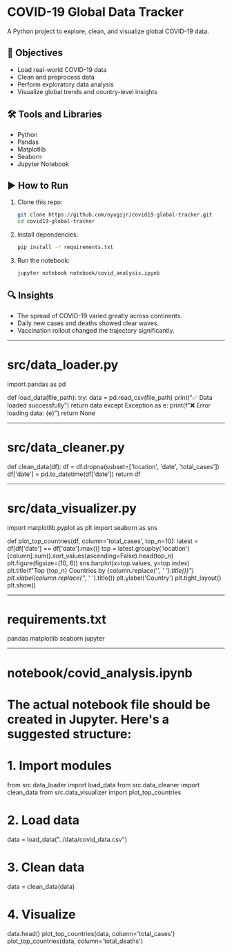 # COVID-19 Global Data Tracker

A Python project to explore, clean, and visualize global COVID-19 data.

## 🎯 Objectives

- Load real-world COVID-19 data
- Clean and preprocess data
- Perform exploratory data analysis
- Visualize global trends and country-level insights

## 🛠 Tools and Libraries

- Python
- Pandas
- Matplotlib
- Seaborn
- Jupyter Notebook

## ▶️ How to Run

1. Clone this repo:
   ```bash
   git clone https://github.com/oyugijr/covid19-global-tracker.git
   cd covid19-global-tracker
   ```

2. Install dependencies:
   ```bash
   pip install -r requirements.txt
   ```

3. Run the notebook:
   ```bash
   jupyter notebook notebook/covid_analysis.ipynb
   ```

## 🔍 Insights

- The spread of COVID-19 varied greatly across continents.
- Daily new cases and deaths showed clear waves.
- Vaccination rollout changed the trajectory significantly.

---

# src/data_loader.py

import pandas as pd

def load_data(file_path):
    try:
        data = pd.read_csv(file_path)
        print("✅ Data loaded successfully")
        return data
    except Exception as e:
        print(f"❌ Error loading data: {e}")
        return None

---

# src/data_cleaner.py

def clean_data(df):
    df = df.dropna(subset=['location', 'date', 'total_cases'])
    df['date'] = pd.to_datetime(df['date'])
    return df

---

# src/data_visualizer.py

import matplotlib.pyplot as plt
import seaborn as sns


def plot_top_countries(df, column='total_cases', top_n=10):
    latest = df[df['date'] == df['date'].max()]
    top = latest.groupby('location')[column].sum().sort_values(ascending=False).head(top_n)
    plt.figure(figsize=(10, 6))
    sns.barplot(x=top.values, y=top.index)
    plt.title(f"Top {top_n} Countries by {column.replace('_', ' ').title()}")
    plt.xlabel(column.replace('_', ' ').title())
    plt.ylabel('Country')
    plt.tight_layout()
    plt.show()

---

# requirements.txt

pandas
matplotlib
seaborn
jupyter

---

# notebook/covid_analysis.ipynb

# The actual notebook file should be created in Jupyter. Here's a suggested structure:

# 1. Import modules
from src.data_loader import load_data
from src.data_cleaner import clean_data
from src.data_visualizer import plot_top_countries

# 2. Load data
data = load_data("../data/covid_data.csv")

# 3. Clean data
data = clean_data(data)

# 4. Visualize
data.head()
plot_top_countries(data, column='total_cases')
plot_top_countries(data, column='total_deaths')
